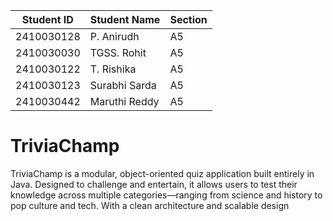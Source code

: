 | Student ID | Student Name  | Section |
| ---------- | ------------- | ------- |
| 2410030128 | P. Anirudh    | A5      |
| 2410030030 | TGSS. Rohit   | A5      |
| 2410030122 | T. Rishika    | A5      |
| 2410030123 | Surabhi Sarda | A5      |
| 2410030442 | Maruthi Reddy | A5      |

# TriviaChamp
TriviaChamp is a modular, object-oriented quiz application built entirely in Java. Designed to challenge and entertain, it allows users to test their knowledge across multiple categories—ranging from science and history to pop culture and tech. With a clean architecture and scalable design
